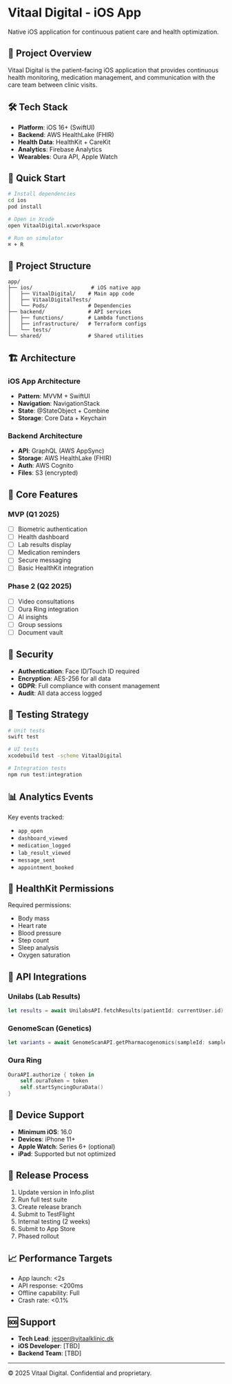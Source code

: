 # Vitaal Digital - iOS App

Native iOS application for continuous patient care and health optimization.

## 🎯 Project Overview

Vitaal Digital is the patient-facing iOS application that provides continuous health monitoring, medication management, and communication with the care team between clinic visits.

## 🛠 Tech Stack

- **Platform**: iOS 16+ (SwiftUI)
- **Backend**: AWS HealthLake (FHIR)
- **Health Data**: HealthKit + CareKit
- **Analytics**: Firebase Analytics
- **Wearables**: Oura API, Apple Watch

## 🚀 Quick Start

```bash
# Install dependencies
cd ios
pod install

# Open in Xcode
open VitaalDigital.xcworkspace

# Run on simulator
⌘ + R
```

## 📁 Project Structure

```
app/
├── ios/                   # iOS native app
│   ├── VitaalDigital/    # Main app code
│   ├── VitaalDigitalTests/
│   └── Pods/             # Dependencies
├── backend/              # API services
│   ├── functions/        # Lambda functions
│   ├── infrastructure/   # Terraform configs
│   └── tests/
└── shared/               # Shared utilities
```

## 🏗 Architecture

### iOS App Architecture
- **Pattern**: MVVM + SwiftUI
- **Navigation**: NavigationStack
- **State**: @StateObject + Combine
- **Storage**: Core Data + Keychain

### Backend Architecture
- **API**: GraphQL (AWS AppSync)
- **Storage**: AWS HealthLake (FHIR)
- **Auth**: AWS Cognito
- **Files**: S3 (encrypted)

## 📱 Core Features

### MVP (Q1 2025)
- [ ] Biometric authentication
- [ ] Health dashboard
- [ ] Lab results display
- [ ] Medication reminders
- [ ] Secure messaging
- [ ] Basic HealthKit integration

### Phase 2 (Q2 2025)
- [ ] Video consultations
- [ ] Oura Ring integration
- [ ] AI insights
- [ ] Group sessions
- [ ] Document vault

## 🔐 Security

- **Authentication**: Face ID/Touch ID required
- **Encryption**: AES-256 for all data
- **GDPR**: Full compliance with consent management
- **Audit**: All data access logged

## 🧪 Testing Strategy

```bash
# Unit tests
swift test

# UI tests
xcodebuild test -scheme VitaalDigital

# Integration tests
npm run test:integration
```

## 📊 Analytics Events

Key events tracked:
- `app_open`
- `dashboard_viewed`
- `medication_logged`
- `lab_result_viewed`
- `message_sent`
- `appointment_booked`

## 🏥 HealthKit Permissions

Required permissions:
- Body mass
- Heart rate
- Blood pressure
- Step count
- Sleep analysis
- Oxygen saturation

## 🔗 API Integrations

### Unilabs (Lab Results)
```swift
let results = await UnilabsAPI.fetchResults(patientId: currentUser.id)
```

### GenomeScan (Genetics)
```swift
let variants = await GenomeScanAPI.getPharmacogenomics(sampleId: sample.id)
```

### Oura Ring
```swift
OuraAPI.authorize { token in
    self.ouraToken = token
    self.startSyncingOuraData()
}
```

## 📱 Device Support

- **Minimum iOS**: 16.0
- **Devices**: iPhone 11+
- **Apple Watch**: Series 6+ (optional)
- **iPad**: Supported but not optimized

## 🚦 Release Process

1. Update version in Info.plist
2. Run full test suite
3. Create release branch
4. Submit to TestFlight
5. Internal testing (2 weeks)
6. Submit to App Store
7. Phased rollout

## 📈 Performance Targets

- App launch: <2s
- API response: <200ms
- Offline capability: Full
- Crash rate: <0.1%

## 🆘 Support

- **Tech Lead**: jesper@vitaalklinic.dk
- **iOS Developer**: [TBD]
- **Backend Team**: [TBD]

---

© 2025 Vitaal Digital. Confidential and proprietary.
